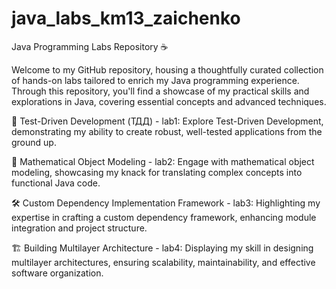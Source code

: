 # java_labs_km13_zaichenko

Java Programming Labs Repository ☕

Welcome to my GitHub repository, housing a thoughtfully curated collection of hands-on labs tailored to enrich my Java programming experience. Through this repository, you'll find a showcase of my practical skills and explorations in Java, covering essential concepts and advanced techniques.

🧪 Test-Driven Development (ТДД) - lab1: Explore Test-Driven Development, demonstrating my ability to create robust, well-tested applications from the ground up.

📐 Mathematical Object Modeling - lab2: Engage with mathematical object modeling, showcasing my knack for translating complex concepts into functional Java code.

🛠️ Custom Dependency Implementation Framework - lab3: Highlighting my expertise in crafting a custom dependency framework, enhancing module integration and project structure.

🏗️ Building Multilayer Architecture - lab4: Displaying my skill in designing multilayer architectures, ensuring scalability, maintainability, and effective software organization.
